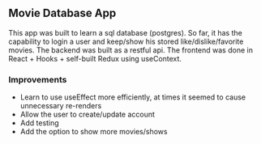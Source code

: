 ## Movie Database App

This app was built to learn a sql database (postgres). 
So far, it has the capability to login a user and keep/show his stored like/dislike/favorite movies. 
The backend was built as a restful api. The frontend was done in React + Hooks + self-built Redux using useContext.   


### Improvements

- Learn to use useEffect more efficiently, at times it seemed to cause unnecessary re-renders
- Allow the user to create/update account
- Add testing
- Add the option to show more movies/shows


